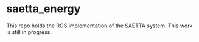 saetta_energy
=============

This repo holds the ROS implementation of the SAETTA system. This work is still in progress.
